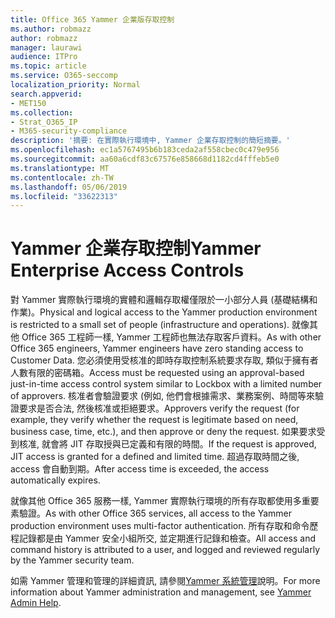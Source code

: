 ```yaml
---
title: Office 365 Yammer 企業版存取控制
ms.author: robmazz
author: robmazz
manager: laurawi
audience: ITPro
ms.topic: article
ms.service: O365-seccomp
localization_priority: Normal
search.appverid:
- MET150
ms.collection:
- Strat_O365_IP
- M365-security-compliance
description: '摘要: 在實際執行環境中, Yammer 企業存取控制的簡短摘要。'
ms.openlocfilehash: ec1a5767495b6b183ceda2af558cbec0c479e956
ms.sourcegitcommit: aa60a6cdf83c67576e858668d1182cd4fffeb5e0
ms.translationtype: MT
ms.contentlocale: zh-TW
ms.lasthandoff: 05/06/2019
ms.locfileid: "33622313"
---
```

# <a name="yammer-enterprise-access-controls"></a><span data-ttu-id="87898-103">Yammer 企業存取控制</span><span class="sxs-lookup"><span data-stu-id="87898-103">Yammer Enterprise Access Controls</span></span> 

<span data-ttu-id="87898-104">對 Yammer 實際執行環境的實體和邏輯存取權僅限於一小部分人員 (基礎結構和作業)。</span><span class="sxs-lookup"><span data-stu-id="87898-104">Physical and logical access to the Yammer production environment is restricted to a small set of people (infrastructure and operations).</span></span> <span data-ttu-id="87898-105">就像其他 Office 365 工程師一樣, Yammer 工程師也無法存取客戶資料。</span><span class="sxs-lookup"><span data-stu-id="87898-105">As with other Office 365 engineers, Yammer engineers have zero standing access to Customer Data.</span></span> <span data-ttu-id="87898-106">您必須使用受核准的即時存取控制系統要求存取, 類似于擁有者人數有限的密碼箱。</span><span class="sxs-lookup"><span data-stu-id="87898-106">Access must be requested using an approval-based just-in-time access control system similar to Lockbox with a limited number of approvers.</span></span> <span data-ttu-id="87898-107">核准者會驗證要求 (例如, 他們會根據需求、業務案例、時間等來驗證要求是否合法, 然後核准或拒絕要求。</span><span class="sxs-lookup"><span data-stu-id="87898-107">Approvers verify the request (for example, they verify whether the request is legitimate based on need, business case, time, etc.), and then approve or deny the request.</span></span> <span data-ttu-id="87898-108">如果要求受到核准, 就會將 JIT 存取授與已定義和有限的時間。</span><span class="sxs-lookup"><span data-stu-id="87898-108">If the request is approved, JIT access is granted for a defined and limited time.</span></span> <span data-ttu-id="87898-109">超過存取時間之後, access 會自動到期。</span><span class="sxs-lookup"><span data-stu-id="87898-109">After access time is exceeded, the access automatically expires.</span></span>

<span data-ttu-id="87898-110">就像其他 Office 365 服務一樣, Yammer 實際執行環境的所有存取都使用多重要素驗證。</span><span class="sxs-lookup"><span data-stu-id="87898-110">As with other Office 365 services, all access to the Yammer production environment uses multi-factor authentication.</span></span> <span data-ttu-id="87898-111">所有存取和命令歷程記錄都是由 Yammer 安全小組所交, 並定期進行記錄和檢查。</span><span class="sxs-lookup"><span data-stu-id="87898-111">All access and command history is attributed to a user, and logged and reviewed regularly by the Yammer security team.</span></span>

<span data-ttu-id="87898-112">如需 Yammer 管理和管理的詳細資訊, 請參閱[Yammer 系統管理](https://support.office.com/article/yammer-–-admin-help-e1464355-1f97-49ac-b2aa-dd320b179dbe?ui=en-US&rs=en-US&ad=US)說明。</span><span class="sxs-lookup"><span data-stu-id="87898-112">For more information about Yammer administration and management, see [Yammer Admin Help](https://support.office.com/article/yammer-–-admin-help-e1464355-1f97-49ac-b2aa-dd320b179dbe?ui=en-US&rs=en-US&ad=US).</span></span>